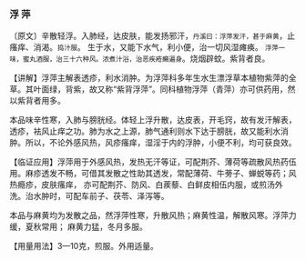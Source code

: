 ### 浮 萍

〔原文〕辛散轻浮。入肺经，达皮肤，能发扬邪汗，<small>丹溪曰：浮萍发汗，甚于麻黄</small>，止瘙痒、消渴。<small>捣汁服</small>。
生于水，又能下水气，利小便，治一切风湿瘫痪。
<small>浮萍一味，蜜丸酒服，治三十六种风。浓煮汁浴，治恶疾疮癩遍身</small>。烧烟辟蚊。紫背者良。

【讲解】浮萍主解表透疹，利水消肿。为浮萍科多年生水生漂浮草本植物紫萍的全草。其叶面绿，背紫，故又称“紫背浮萍”。同科植物浮萍（青萍）亦可供药用，然以紫背者用多。

本品味辛性寒，入肺与膀胱经。体轻上浮升散，达皮表，开毛窍，故有发汗解表，透疹，袪风止痒之功。肺为水之上源，肺气通利则水下达于膀胱，故又能利水消肿。所以，不论外感风热，风疹瘙痒，湿淫于内的浮肿，小便不利，均可获良效。

【临证应用】浮萍用于外感风热，发热无汗等证，可配荆芥、薄荷等疏散风热药伍用。麻疹透发不畅，可借其发散之性助其透发，常配薄荷、牛蒡子、蝉蜕等药；风热瘾疹，皮肤瘙痒，
亦可配荆芥、防风、白蒺藜、白鲜皮相伍内服，或煎汤外洗。治水肿时，可配车前子、茯苓、泽泻等。

本品与麻黄均为发散之品，然浮萍性寒，升散风热；麻黄性温，解散风寒。浮萍力缓，夏秋常用； 麻黄力猛，冬月多服。

【用量用法】3—10克，煎服。外用适量。
